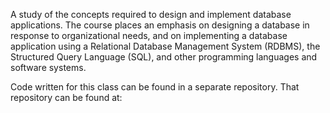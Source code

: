 A study of the concepts required to design and implement database applications. The course places an emphasis on designing a database in response to organizational needs, and on implementing a database application using a Relational Database Management System (RDBMS), the Structured Query Language (SQL), and other programming languages and software systems.

Code written for this class can be found in a separate repository. That repository can be found at:

